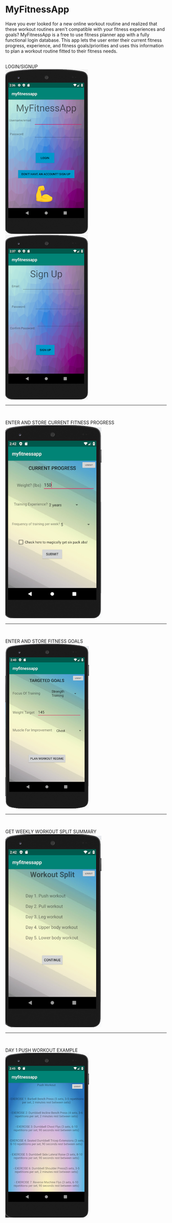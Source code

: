 # MyFitnessApp
Have you ever looked for a new online workout routine and realized that these workout routines aren't compatible with your fitness experiences and goals? MyFitnessApp is a free to use fitness planner app with a fully functional login database. This app lets the user enter their current fitness progress, experience, and fitness goals/priorities and uses this information to plan a workout routine fitted to their fitness needs. 
<br>
<br>

LOGIN/SIGNUP
<br>
![Signin page](https://github.com/DavidC123/MyFitnessApp/blob/master/Screenshots/signin.png)       ![Signup page](https://github.com/DavidC123/MyFitnessApp/blob/master/Screenshots/signup.png)
<br>
<hr>
<br>

ENTER AND STORE CURRENT FITNESS PROGRESS
<br>
<img src="https://github.com/DavidC123/MyFitnessApp/blob/master/Screenshots/progress.png" width="300" height="600" />
<br>
<hr>
<br>

ENTER AND STORE FITNESS GOALS
<br>
![Goals page](https://github.com/DavidC123/MyFitnessApp/blob/master/Screenshots/goals.png)
<br>
<hr>
<br>

GET WEEKLY WORKOUT SPLIT SUMMARY
<br>
<img src="https://github.com/DavidC123/MyFitnessApp/blob/master/Screenshots/split.png" width="300" height="600" />
<br>
<hr>
<br>

DAY 1 PUSH WORKOUT EXAMPLE
<br>
![Goals page](https://github.com/DavidC123/MyFitnessApp/blob/master/Screenshots/workout.png)



